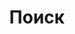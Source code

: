 ---
title: "Поиск" # in any language you want
layout: "search" # is necessary
searchHidden: true
description: "Поиск по страницам TLDR"
placeholder: "Поищи здесь"
---